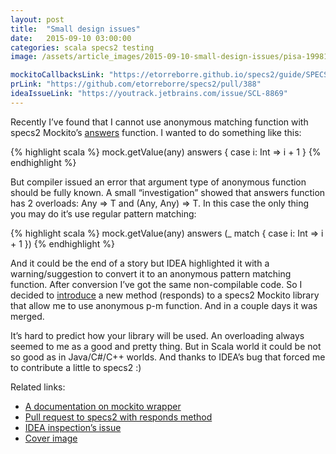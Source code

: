 ```yaml
---
layout: post
title:  "Small design issues"
date:   2015-09-10 03:00:00
categories: scala specs2 testing
image: /assets/article_images/2015-09-10-small-design-issues/pisa-1998120_1920.jpg

mockitoCallbacksLink: "https://etorreborre.github.io/specs2/guide/SPECS2-3.6.1/org.specs2.guide.UseMockito.html#callbacks"
prLink: "https://github.com/etorreborre/specs2/pull/388"
ideaIssueLink: "https://youtrack.jetbrains.com/issue/SCL-8869"
---
```


Recently I’ve found that I cannot use anonymous matching function with specs2
Mockito’s [answers]({{page.mockitoCallbacksLink}}) function. I wanted to do something like this:

{% highlight scala %}
mock.getValue(any) answers {
 case i: Int => i + 1
}
{% endhighlight %}

But compiler issued an error that argument type of anonymous function should be
fully known. A small “investigation” showed that answers function has 2 overloads:
Any => T and (Any, Any) => T. In this case the only thing you may do it’s use
regular pattern matching:

{% highlight scala %}
mock.getValue(any) answers (_ match {
 case i: Int => i + 1
})
{% endhighlight %}

And it could be the end of a story but IDEA highlighted it with a warning/suggestion
to convert it to an anonymous pattern matching function. After conversion I’ve got
the same non-compilable code. So I decided to [introduce]({{page.prLink}}) a new method (responds)
to a specs2 Mockito library that allow me to use anonymous p-m function.
And in a couple days it was merged.

It’s hard to predict how your library will be used. An overloading always
seemed to me as a good and pretty thing. But in Scala world it could be not so
good as in Java/C#/C++ worlds. And thanks to IDEA’s bug that forced me to
contribute a little to specs2 :)

Related links:

* [A documentation on mockito wrapper]({{page.mockitoCallbacksLink}})
* [Pull request to specs2 with responds method]({{page.prLink}})
* [IDEA inspection’s issue]({{page.ideaIssueLink}})
* [Cover image](https://pixabay.com/en/pisa-leaning-tower-of-pisa-tower-1998120/)
